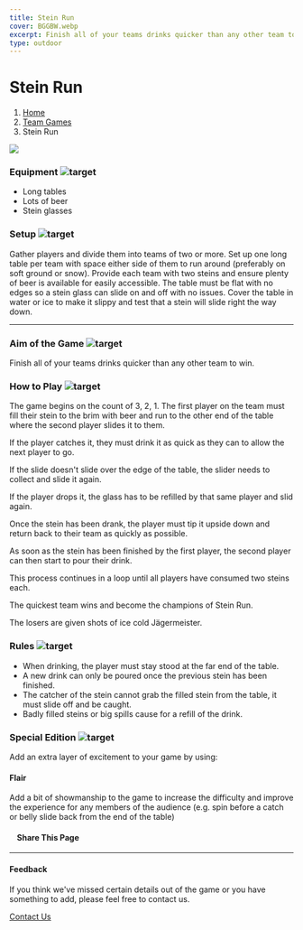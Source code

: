 ```yaml
---
title: Stein Run
cover: BGGBW.webp
excerpt: Finish all of your teams drinks quicker than any other team to win.
type: outdoor
---
```


# Stein Run

1.  [Home](/)
2.  [Team Games](GameCategories/TeamGames)
3.  Stein Run

![](images/steinrun.webp)

### Equipment ![target](images/liquor.webp)

-   Long tables
-   Lots of beer
-   Stein glasses

### Setup ![target](images/settings.webp)

Gather players and divide them into teams of two or more. Set up one long table per team with space either side of them to run around (preferably on soft ground or snow). Provide each team with two steins and ensure plenty of beer is available for easily accessible. The table must be flat with no edges so a stein glass can slide on and off with no issues. Cover the table in water or ice to make it slippy and test that a stein will slide right the way down.

* * *

### Aim of the Game ![target](images/target.webp)

Finish all of your teams drinks quicker than any other team to win.

### How to Play ![target](images/question.webp)

The game begins on the count of 3, 2, 1. The first player on the team must fill their stein to the brim with beer and run to the other end of the table where the second player slides it to them.

If the player catches it, they must drink it as quick as they can to allow the next player to go.

If the slide doesn't slide over the edge of the table, the slider needs to collect and slide it again.

If the player drops it, the glass has to be refilled by that same player and slid again.

Once the stein has been drank, the player must tip it upside down and return back to their team as quickly as possible.

As soon as the stein has been finished by the first player, the second player can then start to pour their drink.

This process continues in a loop until all players have consumed two steins each.

The quickest team wins and become the champions of Stein Run.

The losers are given shots of ice cold Jägermeister.

### Rules ![target](images/rules.webp)

-   When drinking, the player must stay stood at the far end of the table.
-   A new drink can only be poured once the previous stein has been finished.
-   The catcher of the stein cannot grab the filled stein from the table, it must slide off and be caught.
-   Badly filled steins or big spills cause for a refill of the drink.

### Special Edition ![target](images/special.webp)

Add an extra layer of excitement to your game by using:

#### **Flair**

Add a bit of showmanship to the game to increase the difficulty and improve the experience for any members of the audience (e.g. spin before a catch or belly slide back from the end of the table)

####     Share This Page

[](https://www.facebook.com/sharer/sharer.php?u=beergogglegames.co.uk/steinrun)[](https://www.instagram.com/direct/new/)[](https://twitter.com/intent/tweet?url=beergogglegames.co.uk/steinrun)

* * *

#### Feedback

If you think we've missed certain details out of the game or you have something to add, please feel free to contact us.

  
  
  
[Contact Us](contact)
